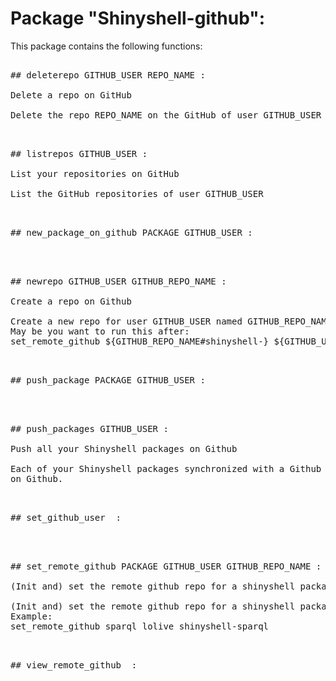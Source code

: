 # Package "Shinyshell-github":

This package contains the following functions:

<pre>

## deleterepo GITHUB_USER REPO_NAME :

Delete a repo on GitHub

Delete the repo REPO_NAME on the GitHub of user GITHUB_USER

</pre>
<pre>

## listrepos GITHUB_USER :

List your repositories on GitHub

List the GitHub repositories of user GITHUB_USER

</pre>
<pre>

## new_package_on_github PACKAGE GITHUB_USER :


</pre>
<pre>

## newrepo GITHUB_USER GITHUB_REPO_NAME :

Create a repo on Github

Create a new repo for user GITHUB_USER named GITHUB_REPO_NAME.
May be you want to run this after: 
set_remote_github ${GITHUB_REPO_NAME#shinyshell-} ${GITHUB_USER}  ${GITHUB_REPO_NAME}

</pre>
<pre>

## push_package PACKAGE GITHUB_USER :


</pre>
<pre>

## push_packages GITHUB_USER :

Push all your Shinyshell packages on Github

Each of your Shinyshell packages synchronized with a Github repo will be pushed
on Github.

</pre>
<pre>

## set_github_user  :


</pre>
<pre>

## set_remote_github PACKAGE GITHUB_USER GITHUB_REPO_NAME :

(Init and) set the remote github repo for a shinyshell package

(Init and) set the remote github repo for a shinyshell package
Example:
set_remote_github sparql lolive shinyshell-sparql

</pre>
<pre>

## view_remote_github  :


</pre>
